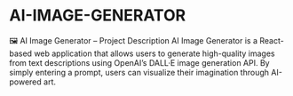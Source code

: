 # AI-IMAGE-GENERATOR
🖼️ AI Image Generator – Project Description AI Image Generator is a React-based web application that allows users to generate high-quality images from text descriptions using OpenAI’s DALL·E image generation API. By simply entering a prompt, users can visualize their imagination through AI-powered art.
